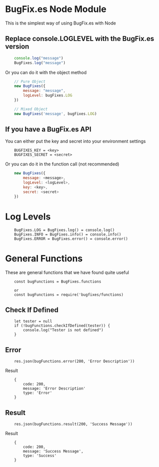 # BugFix.es Node Module

This is the simplest way of using BugFix.es with Node

## Replace console.LOGLEVEL with the BugFix.es version
````javascript
    console.log("message")
    BugFixes.log("message")
````

Or you can do it with the object method
````javascript
    // Pure Object
    new BugFixes({
        message: "message",
        logLevel: bugFixes.LOG
    })

    // Mixed Object
    new BugFixes('message', bugFixes.LOG)
````

## If you have a BugFix.es API
You can either put the key and secret into your environment settings
````
    BUGFIXES_KEY = <key>
    BUGFIXES_SECRET = <secret>
````

Or you can do it in the function call (not recommended)
````javascript
    new BugFixes({
        message: <message>,
        logLevel: <logLevel>,
        key: <key>,
        secret: <secret>
    })
````

# Log Levels
````
    BugFixes.LOG = BugFixes.log() = console.log()
    BugFixes.INFO = BugFixes.info() = console.info()
    BugFixes.ERROR = BugFixes.error() = console.error()
````

# General Functions
These are general functions that we have found quite useful
````
    const bugFunctions = BugFixes.functions

    or
    const bugFunctions = require('bugfixes/functions)
````

## Check If Defined
````
    let tester = null
    if (!bugFunctions.checkIfDefined(tester)) {
        console.log("Tester is not defined")
    }
````

## Error
````
    res.json(bugFunctions.error(200, 'Error Description'))
````
Result
````
    {
        code: 200,
        message: 'Error Description'
        type: 'Error'
    }
````

## Result
````
    res.json(bugFunctions.result(200, 'Success Message'))
````
Result
````
    {
        code: 200,
        message: 'Success Message',
        type: 'Success'
    }
````
